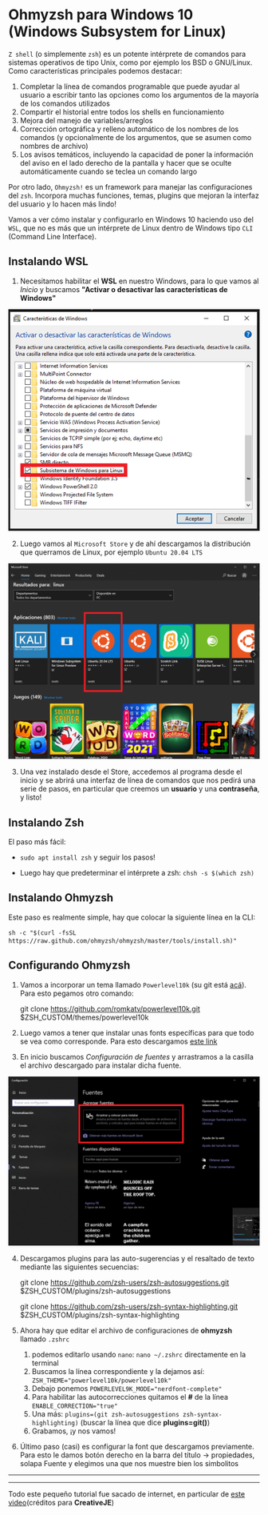 # Ohmyzsh para Windows 10 (Windows Subsystem for Linux)

`Z shell` (o simplemente `zsh`) es un potente intérprete de comandos para sistemas operativos de tipo Unix, como por ejemplo los BSD o GNU/Linux.
Como características principales podemos destacar:
1. Completar la línea de comandos programable que puede ayudar al usuario a escribir tanto las opciones como los argumentos de la mayoría de los comandos utilizados
2. Compartir el historial entre todos los shells en funcionamiento
3. Mejora del manejo de variables/arreglos
4. Corrección ortográfica y relleno automático de los nombres de los comandos (y opcionalmente de los argumentos, que se asumen como nombres de archivo)
5. Los avisos temáticos, incluyendo la capacidad de poner la información del aviso en el lado derecho de la pantalla y hacer que se oculte automáticamente cuando se teclea un comando largo

Por otro lado, `Ohmyzsh!` es un framework para manejar las configuraciones del `zsh`. Incorpora muchas funciones, temas, plugins que mejoran la interfaz del usuario y lo hacen más lindo!

Vamos a ver cómo instalar y configurarlo en Windows 10 haciendo uso del `WSL`, que no es más que un intérprete de Linux dentro de Windows tipo `CLI` (Command Line Interface).

## Instalando WSL

1. Necesitamos habilitar el **WSL** en nuestro Windows, para lo que vamos al *Inicio* y buscamos **"Activar o desactivar las características de Windows"**

<p align='center'>
    <img src='img/img1.png' alt='Imagen 1'>
</p>

2. Luego vamos al `Microsoft Store` y de ahí descargamos la distribución que querramos de Linux, por ejemplo `Ubuntu 20.04 LTS`

<p align='center'>
    <img src='img/img2.png' alt='Imagen 2'>
</p>

3. Una vez instalado desde el Store, accedemos al programa desde el inicio y se abrirá una interfaz de línea de comandos que nos pedirá una serie de pasos, en particular que creemos un **usuario** y una **contraseña**, y listo!

## Instalando Zsh

El paso más fácil:

- `sudo apt install zsh` y seguir los pasos!

- Luego hay que predeterminar el intérprete a zsh: `chsh -s $(which zsh)`
## Instalando Ohmyzsh

Este paso es realmente simple, hay que colocar la siguiente línea en la CLI:

    sh -c "$(curl -fsSL https://raw.github.com/ohmyzsh/ohmyzsh/master/tools/install.sh)"

## Configurando Ohmyzsh

1. Vamos a incorporar un tema llamado `Powerlevel10k` (su git está [acá](https://github.com/romkatv/powerlevel10k)). Para esto pegamos otro comando:

    git clone https://github.com/romkatv/powerlevel10k.git
    $ZSH_CUSTOM/themes/powerlevel10k

2. Luego vamos a tener que instalar unas fonts específicas para que todo se vea como corresponde. Para esto descargamos [este link](https://github.com/ryanoasis/nerd-fonts/blob/master/patched-fonts/FiraMono/Regular/complete/Fura%20Mono%20Regular%20Nerd%20Font%20Complete.otf?raw=true)
3. En inicio buscamos *Configuración de fuentes* y arrastramos a la casilla el archivo descargado para instalar dicha fuente.

<p align='center'>
    <img src='img/img3.png' alt='Imagen 3'>
</p>

4. Descargamos plugins para las auto-sugerencias y el resaltado de texto mediante las siguientes secuencias:

    git clone https://github.com/zsh-users/zsh-autosuggestions.git $ZSH_CUSTOM/plugins/zsh-autosuggestions

    git clone https://github.com/zsh-users/zsh-syntax-highlighting.git $ZSH_CUSTOM/plugins/zsh-syntax-highlighting

5. Ahora hay que editar el archivo de configuraciones de **ohmyzsh** llamado `.zshrc`
   1. podemos editarlo usando `nano`: `nano ~/.zshrc` directamente en la terminal
   2. Buscamos la línea correspondiente y la dejamos así: `ZSH_THEME="powerlevel10k/powerlevel10k"`
   3. Debajo ponemos `POWERLEVEL9K_MODE="nerdfont-complete"`
   4. Para habilitar las autocorrecciones quitamos el **#** de la línea `ENABLE_CORRECTION="true"`
   5. Una más: `plugins=(git zsh-autosuggestions zsh-syntax-highlighting)` (buscar la línea que dice **plugins=git()**)
   6. Grabamos, ¡y nos vamos!

6. Último paso (casi) es configurar la font que descargamos previamente. Para esto le damos botón derecho en la barra del título -> propiedades, solapa Fuente y elegimos una que nos muestre bien los simbolitos

***
***
Todo este pequeño tutorial fue sacado de internet, en particular de [este video](https://www.youtube.com/watch?v=su0h5StEZ6A&ab_channel=CreativeJE)(créditos para **CreativeJE**)
